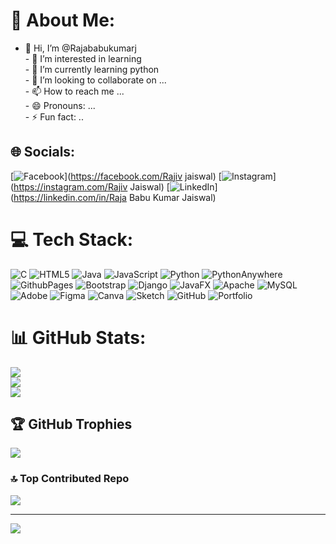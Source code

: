 # 💫 About Me:
- 👋 Hi, I’m @Rajababukumarj<br>- 👀 I’m interested in learning<br>- 🌱 I’m currently learning python<br>- 💞️ I’m looking to collaborate on ...<br>- 📫 How to reach me ...<br>- 😄 Pronouns: ...<br>- ⚡ Fun fact: ..


## 🌐 Socials:
[![Facebook](https://www.facebook.com/jata.jaiswal.5/)](https://facebook.com/Rajiv jaiswal) [![Instagram](https://www.instagram.com/rajiv_jaiswal306?igsh=b3h1Z2kyNDliZ3lo)](https://instagram.com/Rajiv Jaiswal) [![LinkedIn](https://www.linkedin.com/in/raja-babu-kumar-jaiswal-039515259/)](https://linkedin.com/in/Raja Babu Kumar Jaiswal) 

# 💻 Tech Stack:
![C](https://img.shields.io/badge/c-%2300599C.svg?style=for-the-badge&logo=c&logoColor=white) ![HTML5](https://img.shields.io/badge/html5-%23E34F26.svg?style=for-the-badge&logo=html5&logoColor=white) ![Java](https://img.shields.io/badge/java-%23ED8B00.svg?style=for-the-badge&logo=openjdk&logoColor=white) ![JavaScript](https://img.shields.io/badge/javascript-%23323330.svg?style=for-the-badge&logo=javascript&logoColor=%23F7DF1E) ![Python](https://img.shields.io/badge/python-3670A0?style=for-the-badge&logo=python&logoColor=ffdd54) ![PythonAnywhere](https://img.shields.io/badge/pythonanywhere-%232F9FD7.svg?style=for-the-badge&logo=pythonanywhere&logoColor=151515) ![GithubPages](https://img.shields.io/badge/github%20pages-121013?style=for-the-badge&logo=github&logoColor=white) ![Bootstrap](https://img.shields.io/badge/bootstrap-%238511FA.svg?style=for-the-badge&logo=bootstrap&logoColor=white) ![Django](https://img.shields.io/badge/django-%23092E20.svg?style=for-the-badge&logo=django&logoColor=white) ![JavaFX](https://img.shields.io/badge/javafx-%23FF0000.svg?style=for-the-badge&logo=javafx&logoColor=white) ![Apache](https://img.shields.io/badge/apache-%23D42029.svg?style=for-the-badge&logo=apache&logoColor=white) ![MySQL](https://img.shields.io/badge/mysql-4479A1.svg?style=for-the-badge&logo=mysql&logoColor=white) ![Adobe](https://img.shields.io/badge/adobe-%23FF0000.svg?style=for-the-badge&logo=adobe&logoColor=white) ![Figma](https://img.shields.io/badge/figma-%23F24E1E.svg?style=for-the-badge&logo=figma&logoColor=white) ![Canva](https://img.shields.io/badge/Canva-%2300C4CC.svg?style=for-the-badge&logo=Canva&logoColor=white) ![Sketch](https://img.shields.io/badge/Sketch-FFB387?style=for-the-badge&logo=sketch&logoColor=black) ![GitHub](https://img.shields.io/badge/github-%23121011.svg?style=for-the-badge&logo=github&logoColor=white) ![Portfolio](https://img.shields.io/badge/Portfolio-%23000000.svg?style=for-the-badge&logo=firefox&logoColor=#FF7139)
# 📊 GitHub Stats:
![](https://github-readme-stats.vercel.app/api?username=Rajababukumarj&theme=dark&hide_border=false&include_all_commits=true&count_private=true)<br/>
![](https://github-readme-streak-stats.herokuapp.com/?user=Rajababukumarj&theme=dark&hide_border=false)<br/>
![](https://github-readme-stats.vercel.app/api/top-langs/?username=Rajababukumarj&theme=dark&hide_border=false&include_all_commits=true&count_private=true&layout=compact)

## 🏆 GitHub Trophies
![](https://github-profile-trophy.vercel.app/?username=Rajababukumarj&theme=radical&no-frame=false&no-bg=true&margin-w=4)

### 🔝 Top Contributed Repo
![](https://github-contributor-stats.vercel.app/api?username=Rajababukumarj&limit=5&theme=dark&combine_all_yearly_contributions=true)

---
[![](https://visitcount.itsvg.in/api?id=Rajababukumarj&icon=0&color=0)](https://visitcount.itsvg.in)

<!-- Proudly created with GPRM ( https://gprm.itsvg.in ) -->
